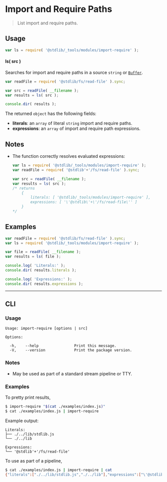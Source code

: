# Import and Require Paths

> List import and require paths.

<section class="intro">

</section>

<!-- /.intro -->

<section class="usage">

## Usage

```javascript
var ls = require( '@stdlib/_tools/modules/import-require' );
```

#### ls( src )

Searches for import and require paths in a source `string` or [`Buffer`][node-buffer].

```javascript
var readFile = require( '@stdlib/fs/read-file' ).sync;

var src = readFile( __filename );
var results = ls( src );

console.dir( results );
```

The returned `object` has the following fields:

-   **literals**: an `array` of literal `string` import and require paths.
-   **expressions**: an `array` of import and require path expressions.

</section>

<!-- /.usage -->

<section class="notes">

## Notes

-   The function correctly resolves evaluated expressions:

    <!-- eslint-disable stdlib/no-dynamic-require, no-useless-concat -->

    ```javascript
    var ls = require( '@stdlib/_tools/modules/import-require' );
    var readFile = require( '@stdlib'+'/fs/read-file' ).sync;

    var src = readFile( __filename );
    var results = ls( src );
    /* returns
        {
            literals: [ '@stdlib/_tools/modules/import-require' ],
            expressions: [ '\'@stdlib\'+\'/fs/read-file\'' ]
        }
    */
    ```

<!-- /.notes -->

<section class="examples">

## Examples

<!-- eslint no-undef: "error" -->

```javascript
var readFile = require( '@stdlib/fs/read-file' ).sync;
var ls = require( '@stdlib/_tools/modules/import-require' );

var file = readFile( __filename );
var results = ls( file );

console.log( 'Literals:' );
console.dir( results.literals );

console.log( 'Expressions:' );
console.dir( results.expressions );
```

</section>

<!-- /.examples -->

* * *

<section class="cli">

## CLI

<section class="usage">

### Usage

```text
Usage: import-require [options | src]

Options:

  -h,    --help                Print this message.
  -V,    --version             Print the package version.
```

</section>

<!-- /.usage -->

<section class="notes">

### Notes

-   May be used as part of a standard stream pipeline or TTY.

</section>

<!-- /.notes -->

<section class="examples">

### Examples

To pretty print results,

```bash
$ import-require "$(cat ./examples/index.js)"
$ cat ./examples/index.js | import-require
```

Example output:

```text
Literals:
├── ./../lib/stdlib.js
└── ./../lib

Expressions:
└── '@stdlib'+'/fs/read-file'
```

To use as part of a pipeline,

```bash
$ cat ./examples/index.js | import-require | cat
{"literals":["./../lib/stdlib.js","./../lib"],"expressions":["\'@stdlib\'+\'/fs/read-file\'"]}
```

</section>

<!-- /.examples -->

</section>

<!-- /.cli -->

<section class="links">

[node-buffer]: https://nodejs.org/api/buffer.html

</section>

<!-- /.links -->
